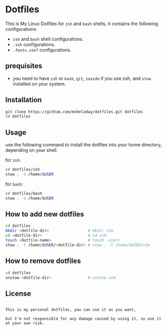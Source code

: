 # Dotfiles
This is My Linux Dotfiles for `zsh` and `bash` shells, it contains the following configurations:

- `zsh` and `bash` shell configurations.
- `.ssh` configurations.
- `.fonts.conf` configurations.

## prequisites

- you need to have `zsh` or `bash`, `git`, `zoxide` if you use zsh, and `stow`  installed on your system.

## Installation

```zsh
git clone https://github.com/moheladwy/dotfiles.git dotfiles
cd dotfiles
``` 

## Usage

use the following command to install the dotfiles into your home directory, depending on your shell.

for `zsh`:
```zsh
cd dotfiles/zsh
stow . -t /home/$USER
```

for `bash`:
```bash
cd dotfiles/bash
stow . -t /home/$USER
```

## How to add new dotfiles

```zsh
cd dotfiles
mkdir <dotfile-dir>                 # mkdir vim
cd <dotfile-dir>                    # cd vim
touch <dotfile-name>                # touch .vimrc
stow . -t /home/$USER/<dotfile-dir> # stow . -t /home/$USER/vim
```

## How to remove dotfiles

```zsh
cd dotfiles
unstow <dotfile-dir>                # unstow vim
```

## License

```

This is my personal dotfiles, you can use it as you want, 

but I'm not responsible for any damage caused by using it, so use it at your own risk.

```